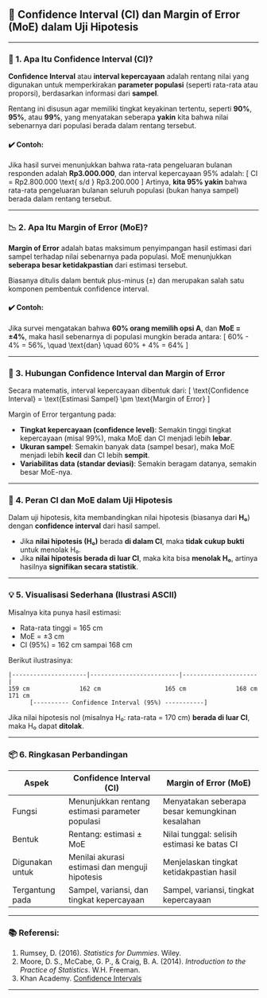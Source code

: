 ## 📏 **Confidence Interval (CI) dan Margin of Error (MoE) dalam Uji Hipotesis**

---

### 🎯 1. **Apa Itu Confidence Interval (CI)?**

**Confidence Interval** atau **interval kepercayaan** adalah rentang nilai yang digunakan untuk memperkirakan **parameter populasi** (seperti rata-rata atau proporsi), berdasarkan informasi dari **sampel**.

Rentang ini disusun agar memiliki tingkat keyakinan tertentu, seperti **90%**, **95%**, atau **99%**, yang menyatakan seberapa **yakin** kita bahwa nilai sebenarnya dari populasi berada dalam rentang tersebut.

#### ✔️ Contoh:
Jika hasil survei menunjukkan bahwa rata-rata pengeluaran bulanan responden adalah **Rp3.000.000**, dan interval kepercayaan 95% adalah:
\[
CI = Rp2.800.000 \text{ s/d } Rp3.200.000
\]
Artinya, **kita 95% yakin** bahwa rata-rata pengeluaran bulanan seluruh populasi (bukan hanya sampel) berada dalam rentang tersebut.

---

### 📉 2. **Apa Itu Margin of Error (MoE)?**

**Margin of Error** adalah batas maksimum penyimpangan hasil estimasi dari sampel terhadap nilai sebenarnya pada populasi. MoE menunjukkan **seberapa besar ketidakpastian** dari estimasi tersebut.

Biasanya ditulis dalam bentuk plus-minus (±) dan merupakan salah satu komponen pembentuk confidence interval.

#### ✔️ Contoh:
Jika survei mengatakan bahwa **60% orang memilih opsi A**, dan **MoE = ±4%**, maka hasil sebenarnya di populasi mungkin berada antara:
\[
60\% - 4\% = 56\%, \quad \text{dan} \quad 60\% + 4\% = 64\%
\]

---

### 🔄 3. **Hubungan Confidence Interval dan Margin of Error**

Secara matematis, interval kepercayaan dibentuk dari:
\[
\text{Confidence Interval} = \text{Estimasi Sampel} \pm \text{Margin of Error}
\]

Margin of Error tergantung pada:
- **Tingkat kepercayaan (confidence level)**: Semakin tinggi tingkat kepercayaan (misal 99%), maka MoE dan CI menjadi lebih **lebar**.
- **Ukuran sampel**: Semakin banyak data (sampel besar), maka MoE menjadi lebih **kecil** dan CI lebih **sempit**.
- **Variabilitas data (standar deviasi)**: Semakin beragam datanya, semakin besar MoE-nya.

---

### 🧪 4. **Peran CI dan MoE dalam Uji Hipotesis**

Dalam uji hipotesis, kita membandingkan nilai hipotesis (biasanya dari **H₀**) dengan **confidence interval** dari hasil sampel.

- Jika **nilai hipotesis (H₀)** berada **di dalam CI**, maka **tidak cukup bukti** untuk menolak H₀.
- Jika **nilai hipotesis berada di luar CI**, maka kita bisa **menolak H₀**, artinya hasilnya **signifikan secara statistik**.

---

### 💡 5. **Visualisasi Sederhana (Ilustrasi ASCII)**

Misalnya kita punya hasil estimasi:
- Rata-rata tinggi = 165 cm
- MoE = ±3 cm
- CI (95%) = 162 cm sampai 168 cm

Berikut ilustrasinya:

```
|---------------------|-------------------------|---------------------|
159 cm              162 cm                  165 cm              168 cm              171 cm
      [---------- Confidence Interval (95%) -----------]
```

Jika nilai hipotesis nol (misalnya H₀: rata-rata = 170 cm) **berada di luar CI**, maka H₀ dapat **ditolak**.

---

### 📦 6. **Ringkasan Perbandingan**

| Aspek                      | Confidence Interval (CI)                             | Margin of Error (MoE)                         |
|----------------------------|-----------------------------------------------------|------------------------------------------------|
| Fungsi                    | Menunjukkan rentang estimasi parameter populasi     | Menyatakan seberapa besar kemungkinan kesalahan |
| Bentuk                    | Rentang: estimasi ± MoE                             | Nilai tunggal: selisih estimasi ke batas CI   |
| Digunakan untuk           | Menilai akurasi estimasi dan menguji hipotesis      | Menjelaskan tingkat ketidakpastian hasil      |
| Tergantung pada           | Sampel, variansi, dan tingkat kepercayaan           | Sampel, variansi, tingkat kepercayaan         |

---

### 📚 **Referensi**:
1. Rumsey, D. (2016). *Statistics for Dummies*. Wiley.  
2. Moore, D. S., McCabe, G. P., & Craig, B. A. (2014). *Introduction to the Practice of Statistics*. W.H. Freeman.  
3. Khan Academy. [Confidence Intervals](https://www.khanacademy.org/math/statistics-probability/confidence-intervals-one-sample)

---
